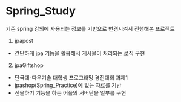 # Spring_Study

기존 spring 강의에 사용되는 정보를 기반으로 변경시켜서 진행해본 프로젝트

1. jpapost
- 간단하게 jpa 기능을 활용해서 게시물이 처리되는 로직 구현

2. jpaGiftshop
- 단국대-다우기술 대학생 프로그래밍 경진대회 과제1
- jpashop(Spring_Practice)에 있는 자료를 기반
- 선물하기 기능을 하는 어플의 서버단을 일부를 구현
